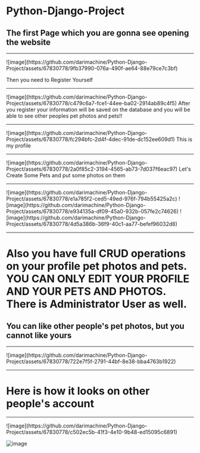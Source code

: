 # Python-Django-Project
<h2>The first Page which you are gonna see opening the website</h2>
<hr>
![image](https://github.com/darimachine/Python-Django-Project/assets/67830778/9fb37990-076a-490f-ae64-88e79ce7c3bf)

Then you need to Register Yourself
<hr>
![image](https://github.com/darimachine/Python-Django-Project/assets/67830778/c479c6a7-fce1-44ee-ba02-2914ab89c4f5)
After you register your information will be saved on the database and you will be able to see other peoples pet photos and pets!!
<hr>
![image](https://github.com/darimachine/Python-Django-Project/assets/67830778/fc294bfc-2d4f-4dec-91de-dc152ee609d1)
This is my profile
<hr>
![image](https://github.com/darimachine/Python-Django-Project/assets/67830778/2a0f85c2-3194-4565-ab73-7d037f6eac97)
Let's Create Some Pets and put some photos on them
<hr>
![image](https://github.com/darimachine/Python-Django-Project/assets/67830778/e1a785f2-ced5-49ed-976f-794b55425a2c)
![image](https://github.com/darimachine/Python-Django-Project/assets/67830778/e934135a-df09-45a0-932b-057fe2c74626)
![image](https://github.com/darimachine/Python-Django-Project/assets/67830778/4d5a386b-36f9-40c1-aa77-befef96032d8)
<hr>
<h1>Also you have full CRUD operations on your profile pet photos and pets. YOU CAN ONLY EDIT YOUR PROFILE AND YOUR PETS AND PHOTOS. There is Administrator User as well.</h1>
<h2> You can like other people's pet photos, but you cannot like yours</h2>
<hr>
![image](https://github.com/darimachine/Python-Django-Project/assets/67830778/722e7f5f-2791-44bf-8e38-bba4763b1922)
<hr>
<h1>Here is how it looks on other people's account</h1>
<hr>
![image](https://github.com/darimachine/Python-Django-Project/assets/67830778/c502ec5b-41f3-4e10-9b48-ed15095c6891)

![image](https://github.com/darimachine/Python-Django-Project/assets/67830778/d04468c5-0941-42f0-b0da-8e9cde75d1b6)


